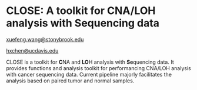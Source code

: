 

CLOSE: A toolkit for **C**NA/**LO**H analysis with **Se**quencing data
====

xuefeng.wang@stonybrook.edu 

hxchen@ucdavis.edu


CLOSE is a toolkit for **C**NA and **LO**H analysis with **Se**quencing data. It provides functions and analysis toolkit for performancing CNA/LOH analysis with cancer sequencing data. Current pipeline majorly facilitates the analysis based on paired tumor and normal samples.

